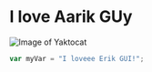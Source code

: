 # I love Aarik GUy
![Image of Yaktocat](https://octodex.github.com/images/yaktocat.png)
``` javascript
var myVar = "I loveee Erik GUI!";
```
